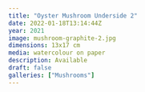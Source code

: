 ```yaml
---
title: "Oyster Mushroom Underside 2"
date: 2022-01-18T13:14:44Z
year: 2021
image: mushroom-graphite-2.jpg
dimensions: 13x17 cm
media: watercolour on paper
description: Available
draft: false
galleries: ["Mushrooms"]
---
```


